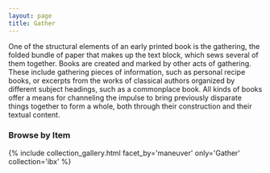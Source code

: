 ```yaml
---
layout: page
title: Gather
---
```


One of the structural elements of an early printed book is the gathering, the folded bundle of paper that makes up the text block, which sews several of them together. Books are created and marked by other acts of gathering. These include gathering pieces of information, such as personal recipe books, or excerpts from the works of classical authors organized by different subject headings, such as a commonplace book. All kinds of books offer a means for channeling the impulse to bring previously disparate things together to form a whole, both through their construction and their textual content.

### Browse by Item
{% include collection_gallery.html facet_by='maneuver' only='Gather' collection='ibx' %}
